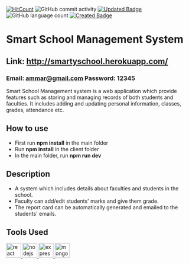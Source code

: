 [![HitCount](http://hits.dwyl.com/ammarjussa/Smart-School.svg)](http://hits.dwyl.com/ammarjussa/Smart-School) ![GitHub commit activity](https://img.shields.io/github/commit-activity/m/ammarjussa/Smart-School) [![Updated Badge](https://badges.pufler.dev/updated/ammarjussa/Smart-School)](https://badges.pufler.dev) ![GitHub language count](https://img.shields.io/github/languages/count/ammarjussa/Smart-School) [![Created Badge](https://badges.pufler.dev/created/ammarjussa/Smart-School)](https://badges.pufler.dev)



# Smart School Management System

## Link: http://smartyschool.herokuapp.com/  

### Email: ammar@gmail.com Password: 12345

Smart School Management system is a web application which provide features such as storing and managing records of both students and faculties. It includes adding and updating personal information, classes, grades, attendance etc. 

## How to  use
- First run **npm install** in the main folder
- Run **npm install** in the client folder
- In the main folder, run **npm run dev**

## Description
- A system which includes details about faculties and students in the school.
- Faculty can add/edit students' marks and give them grade.
- The report card can be automatically generated and emailed to the students' emails.

## Tools Used

<a href="https://reactjs.org/" target="_blank"> <img src="https://devicons.github.io/devicon/devicon.git/icons/react/react-original-wordmark.svg" alt="react" width="40" height="40"/> </a> <a href="https://nodejs.org" target="_blank"> <img src="https://devicons.github.io/devicon/devicon.git/icons/nodejs/nodejs-original-wordmark.svg" alt="nodejs" width="40" height="40"/> </a>  <a href="https://expressjs.com" target="_blank"> <img src="https://devicons.github.io/devicon/devicon.git/icons/express/express-original-wordmark.svg" alt="express" width="40" height="40"/> </a> <a href="https://www.mongodb.com/" target="_blank"> <img src="https://devicons.github.io/devicon/devicon.git/icons/mongodb/mongodb-original-wordmark.svg" alt="mongodb" width="40" height="40"/> </a>
